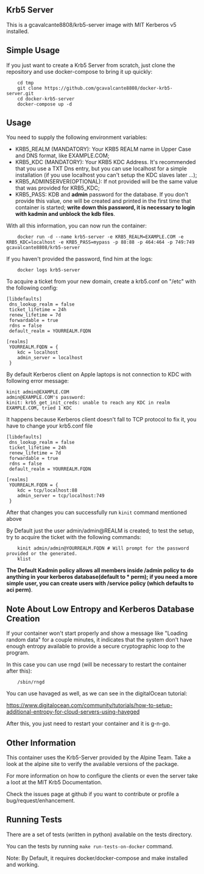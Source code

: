 Krb5 Server
-----------

This is a gcavalcante8808/krb5-server image with MIT Kerberos v5 installed.

Simple Usage
------------

If you just want to create a Krb5 Server from scratch, just clone the repository and use docker-compose to bring it up quickly:

```
    cd tmp
    git clone https://github.com/gcavalcante8808/docker-krb5-server.git
    cd docker-krb5-server
    docker-compose up -d
```

Usage
-----

You need to supply the following environment variables:

 * KRB5_REALM (MANDATORY): Your KRB5 REALM name in Upper Case and DNS format, like EXAMPLE.COM;
 * KRB5_KDC (MANDATORY): Your KRB5 KDC Address. It's recommended that you use a TXT Dns entry, but you can use localhost for a simple installation (if you use localhost you can't setup the KDC slaves later ...);
 * KRB5_ADMINSERVER(OPTIONAL): If not provided will be the same value that was provided for KRB5_KDC;
 * KRB5_PASS: KDB and **admin** password for the database. If you don't provide this value, one will be created and printed in the first time that container is started; **write down this password, it is necessary to login with kadmin and unblock the kdb files**.

With all this information, you can now run the container:

```
    docker run -d --name krb5-server -e KRB5_REALM=EXAMPLE.COM -e KRB5_KDC=localhost -e KRB5_PASS=mypass -p 88:88 -p 464:464 -p 749:749 gcavalcante8808/krb5-server
```

If you haven't provided the password, find him at the logs:

```
    docker logs krb5-server
```

To acquire a ticket from your new domain, create a krb5.conf on "/etc" with the following config:

```
[libdefaults]
 dns_lookup_realm = false
 ticket_lifetime = 24h
 renew_lifetime = 7d
 forwardable = true
 rdns = false
 default_realm = YOURREALM.FQDN
 
[realms]
 YOURREALM.FQDN = {
    kdc = localhost
    admin_server = localhost
 }

```

By default Kerberos client on Apple laptops is not connection to KDC with following error message:
```
kinit admin@EXAMPLE.COM
admin@EXAMPLE.COM's password: 
kinit: krb5_get_init_creds: unable to reach any KDC in realm EXAMPLE.COM, tried 1 KDC
```

It happens because Kerberos client doesn't fall to TCP protocol to fix it, you have to change your krb5.conf file
```
[libdefaults]
 dns_lookup_realm = false
 ticket_lifetime = 24h
 renew_lifetime = 7d
 forwardable = true
 rdns = false
 default_realm = YOURREALM.FQDN
 
[realms]
 YOURREALM.FQDN = {
    kdc = tcp/localhost:88
    admin_server = tcp/localhost:749
 }

```

After that changes you can successfully run `kinit` command mentioned above

By Default just the user admin/admin@REALM is created; to test the setup, try to acquire the ticket with the following commands:

```
    kinit admin/admin@YOURREALM.FQDN # Will prompt for the password provided or the generated.
    klist
```

**The Default Kadmin policy allows all members inside /admin policy to do anything in your kerberos database(default to * perm); if you need a more simple user, you can create users with /service policy (which defaults to aci perm)**.

Note About Low Entropy and Kerberos Database Creation
-----------------------------------------------------

If your container won't start properly and show a message like "Loading random data" for a couple minutes, it indicates that the system don't have enough entropy available to provide a secure cryptographic loop to the program.

In this case you can use rngd (will be necessary to restart the container after this):

```
    /sbin/rngd
```

You can use havaged as well, as we can see in the digitalOcean tutorial:

https://www.digitalocean.com/community/tutorials/how-to-setup-additional-entropy-for-cloud-servers-using-haveged

After this, you just need to restart your container and it is g-n-go.

Other Information
-----------------

This container uses the Krb5-Server provided by the Alpine Team. Take a look at the alpine site to verify the available versions of the package.

For more information on how to configure the clients or even the server take a loot at the MIT Krb5 Documentation.

Check the issues page at github if you want to contribute or profile a bug/request/enhancement.

Running Tests
-------------

There are a set of tests (written in python) available on the tests directory. 

You can the tests by running `make run-tests-on-docker` command.

Note: By Default, it requires docker/docker-compose and make installed and working.
